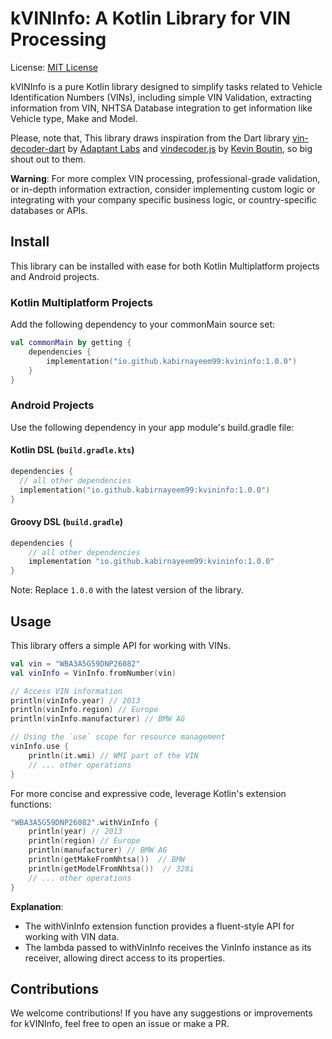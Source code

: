# kVINInfo: A Kotlin Library for VIN Processing

License: [MIT License](LICENSE)

kVINInfo is a pure Kotlin library designed to simplify tasks related to Vehicle Identification
Numbers (VINs), including simple VIN Validation, extracting information from VIN, NHTSA Database
integration to get information like Vehicle type, Make and Model.

Please, note that, This library draws inspiration from the Dart
library [vin-decoder-dart](https://github.com/adaptant-labs/vin-decoder-dart)
by [Adaptant Labs](https://github.com/adaptant-labs)
and [vindecoder.js](https://gist.github.com/kevboutin/3ac029e336fc7cafd20c05adda42ffa5)
by [Kevin Boutin](https://gist.github.com/kevboutin), so big shout out to them.

**Warning**: For more complex VIN processing, professional-grade validation, or in-depth information
extraction, consider implementing custom logic or integrating with your company specific business
logic, or country-specific databases or APIs.

## Install

This library can be installed with ease for both Kotlin Multiplatform projects and Android projects.

### Kotlin Multiplatform Projects

Add the following dependency to your commonMain source set:

```kotlin
val commonMain by getting {
    dependencies {
        implementation("io.github.kabirnayeem99:kvininfo:1.0.0")
    }
}
```

### Android Projects

Use the following dependency in your app module's build.gradle file:

#### Kotlin DSL (`build.gradle.kts`)

```kotlin
dependencies {
  // all other dependencies
  implementation("io.github.kabirnayeem99:kvininfo:1.0.0")
}
```

#### Groovy DSL (`build.gradle`)

```groovy
dependencies {
    // all other dependencies
    implementation "io.github.kabirnayeem99:kvininfo:1.0.0"
}
```

Note: Replace `1.0.0` with the latest version of the library.

## Usage

This library offers a simple API for working with VINs.

```kotlin
val vin = "WBA3A5G59DNP26082"
val vinInfo = VinInfo.fromNumber(vin)

// Access VIN information
println(vinInfo.year) // 2013
println(vinInfo.region) // Europe
println(vinInfo.manufacturer) // BMW AG

// Using the `use` scope for resource management
vinInfo.use {
    println(it.wmi) // WMI part of the VIN
    // ... other operations
}
```

For more concise and expressive code, leverage Kotlin's extension functions:

```kotlin
"WBA3A5G59DNP26082".withVinInfo {
    println(year) // 2013
    println(region) // Europe
    println(manufacturer) // BMW AG
    println(getMakeFromNhtsa())  // BMW
    println(getModelFromNhtsa())  // 328i
    // ... other operations
}
```

**Explanation**:

- The withVinInfo extension function provides a fluent-style API for working with VIN data.
- The lambda passed to withVinInfo receives the VinInfo instance as its receiver, allowing direct
  access to its properties.

## Contributions

We welcome contributions!
If you have any suggestions or improvements for kVINInfo, feel free to open an issue or make a PR.